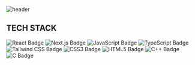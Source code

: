 ![header](https://capsule-render.vercel.app/api?type=Waving&height=200&color=gradient&text=YM)</header>


## TECH STACK

<!-- Frontend Development -->
<img alt="React Badge" src="https://img.shields.io/badge/React-%2361DAFB?style=flat-square&logo=react&logoColor=white">
<img alt="Next.js Badge" src="https://img.shields.io/badge/Next.js-%23000000?style=flat-square&logo=next.js&logoColor=white">
<img alt="JavaScript Badge" src="https://img.shields.io/badge/JavaScript-%23F7DF1E?style=flat-square&logo=javascript&logoColor=white">
<img alt="TypeScript Badge" src="https://img.shields.io/badge/TypeScript-%23007ACC?style=flat-square&logo=typescript&logoColor=white">

<!-- Styling -->
<img alt="Tailwind CSS Badge" src="https://img.shields.io/badge/Tailwind_CSS-%2338B2AC?style=flat-square&logo=tailwind-css&logoColor=white">
<img alt="CSS3 Badge" src="https://img.shields.io/badge/CSS3-%231572B6?style=flat-square&logo=css3&logoColor=white">
<img alt="HTML5 Badge" src="https://img.shields.io/badge/HTML5-%23E34F26?style=flat-square&logo=html5&logoColor=white">

<!-- Programming Languages -->
<img alt="C++ Badge" src="https://img.shields.io/badge/C%2B%2B-%2300599C?style=flat-square&logo=C%2B%2B&logoColor=white">
<img alt="C Badge" src="https://img.shields.io/badge/C-%2300599C?style=flat-square&logo=C&logoColor=white">

